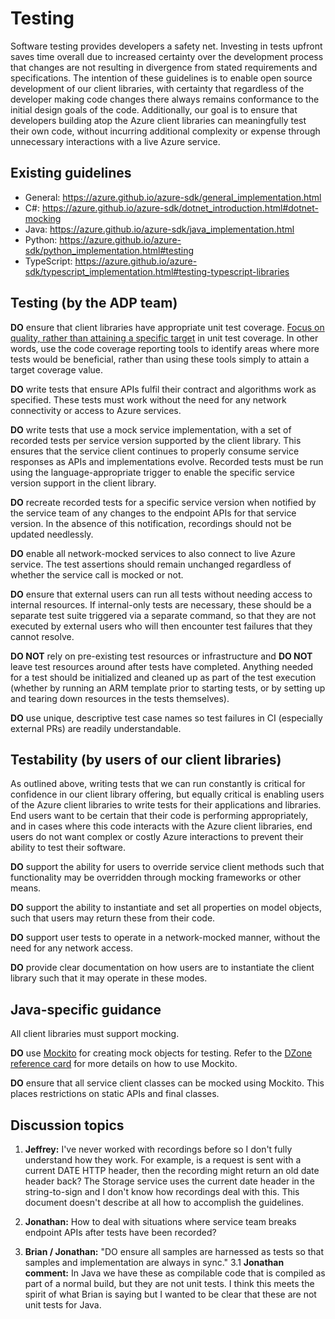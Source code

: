 # Testing

Software testing provides developers a safety net. Investing in tests upfront saves time overall due to increased certainty over the development process that changes are not resulting in divergence from stated requirements and specifications. The intention of these guidelines is to enable open source development of our client libraries, with certainty that regardless of the developer making code changes there always remains conformance to the initial design goals of the code. Additionally, our goal is to ensure that developers building atop the Azure client libraries can meaningfully test their own code, without incurring additional complexity or expense through unnecessary interactions with a live Azure service.

## Existing guidelines

* General: https://azure.github.io/azure-sdk/general_implementation.html
* C#: https://azure.github.io/azure-sdk/dotnet_introduction.html#dotnet-mocking
* Java: https://azure.github.io/azure-sdk/java_implementation.html
* Python: https://azure.github.io/azure-sdk/python_implementation.html#testing
* TypeScript: https://azure.github.io/azure-sdk/typescript_implementation.html#testing-typescript-libraries

## Testing (by the ADP team)

**DO** ensure that client libraries have appropriate unit test coverage. [Focus on quality, rather than attaining a specific target](https://martinfowler.com/bliki/TestCoverage.html) in unit test coverage. In other words, use the code coverage reporting tools to identify areas where more tests would be beneficial, rather than using these tools simply to attain a target coverage value.

**DO** write tests that ensure APIs fulfil their contract and algorithms work as specified. These tests must work without the need for any network connectivity or access to Azure services.

**DO** write tests that use a mock service implementation, with a set of recorded tests per service version supported by the client library. This ensures that the service client continues to properly consume service responses as APIs and implementations evolve. Recorded tests must be run using the language-appropriate trigger to enable the specific service version support in the client library.

**DO** recreate recorded tests for a specific service version when notified by the service team of any changes to the endpoint APIs for that service version. In the absence of this notification, recordings should not be updated needlessly.

**DO** enable all network-mocked services to also connect to live Azure service. The test assertions should remain unchanged regardless of whether the service call is mocked or not.

**DO** ensure that external users can run all tests without needing access to internal resources. If internal-only tests are necessary, these should be a separate test suite triggered via a separate command, so that they are not executed by external users who will then encounter test failures that they cannot resolve.

**DO NOT** rely on pre-existing test resources or infrastructure and **DO NOT** leave test resources around after tests have completed. Anything needed for a test should be initialized and cleaned up as part of the test execution (whether by running an ARM template prior to starting tests, or by setting up and tearing down resources in the tests themselves).

**DO** use unique, descriptive test case names so test failures in CI (especially external PRs) are readily understandable.

## Testability (by users of our client libraries)

As outlined above, writing tests that we can run constantly is critical for confidence in our client library offering, but equally critical is enabling users of the Azure client libraries to write tests for their applications and libraries. End users want to be certain that their code is performing appropriately, and in cases where this code interacts with the Azure client libraries, end users do not want complex or costly Azure interactions to prevent their ability to test their software.

**DO** support the ability for users to override service client methods such that functionality may be overridden through mocking frameworks or other means.

**DO** support the ability to instantiate and set all properties on model objects, such that users may return these from their code.

**DO** support user tests to operate in a network-mocked manner, without the need for any network access.

**DO** provide clear documentation on how users are to instantiate the client library such that it may operate in these modes.

## Java-specific guidance

All client libraries must support mocking.

**DO** use [Mockito](https://site.mockito.org/) for creating mock objects for testing. Refer to the [DZone reference card](https://dzone.com/refcardz/mockito?chapter=1) for more details on how to use Mockito.

**DO** ensure that all service client classes can be mocked using Mockito. This places restrictions on static APIs and final classes.

## Discussion topics

1. **Jeffrey:** I've never worked with recordings before so I don't fully understand how they work. For example, is a request is sent with a current DATE HTTP header, then the recording might return an old date header back? The Storage service uses the current date header in the string-to-sign and I don't know how recordings deal with this. This document doesn't describe at all how to accomplish the guidelines.

2. **Jonathan:** How to deal with situations where service team breaks endpoint APIs after tests have been recorded?

3. **Brian / Jonathan:** "DO ensure all samples are harnessed as tests so that samples and implementation are always in sync."
3.1 **Jonathan comment:** In Java we have these as compilable code that is compiled as part of a normal build, but they are not unit tests. I think this meets the spirit of what Brian is saying but I wanted to be clear that these are not unit tests for Java.
